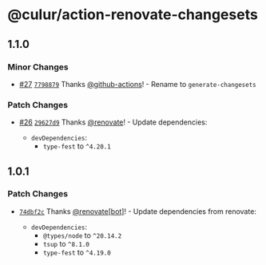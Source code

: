 # @culur/action-renovate-changesets

## 1.1.0

### Minor Changes

- [#27](https://github.com/culur/culur/pull/27) [`7798879`](https://github.com/culur/culur/commit/77988797484b47af773475d0b4e91030244f018a) Thanks [@github-actions](https://github.com/apps/github-actions)! - Rename to `generate-changesets`

### Patch Changes

- [#26](https://github.com/culur/culur/pull/26) [`29627d9`](https://github.com/culur/culur/commit/29627d9f3d8966a6010e89fb79c61efd9aa3ba69) Thanks [@renovate](https://github.com/apps/renovate)! - Update dependencies:

  - `devDependencies`:
    - `type-fest` to `^4.20.1`

## 1.0.1

### Patch Changes

- [`74dbf2c`](https://github.com/culur/culur/commit/74dbf2c0050b30e9289aa7879c4cbb9ac103f4d3) Thanks [@renovate[bot]](https://github.com/renovate%5Bbot%5D)! - Update dependencies from renovate:

  - `devDependencies`:
    - `@types/node` to `^20.14.2`
    - `tsup` to `^8.1.0`
    - `type-fest` to `^4.19.0`
